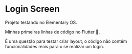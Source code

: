 # Login Screen

Projeto testando no Elementary OS.

Minhas primeiras linhas de código no Flutter 💙️.

É uma questão para testar criar layout, o código não
contém funcionalidades reais para o se realizar um login.
